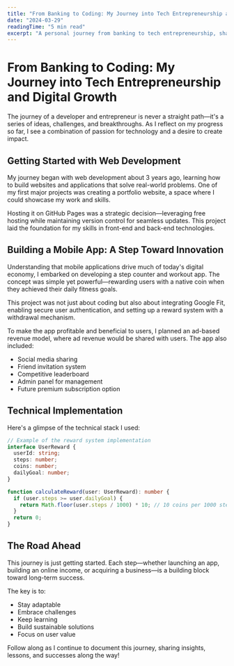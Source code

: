 ```yaml
---
title: "From Banking to Coding: My Journey into Tech Entrepreneurship and Digital Growth"
date: "2024-03-29"
readingTime: "5 min read"
excerpt: "A personal journey from banking to tech entrepreneurship, sharing experiences in web development, mobile app creation, and digital business growth."
---
```


# From Banking to Coding: My Journey into Tech Entrepreneurship and Digital Growth

The journey of a developer and entrepreneur is never a straight path—it's a series of ideas, challenges, and breakthroughs. As I reflect on my progress so far, I see a combination of passion for technology and a desire to create impact.

## Getting Started with Web Development

My journey began with web development about 3 years ago, learning how to build websites and applications that solve real-world problems. One of my first major projects was creating a portfolio website, a space where I could showcase my work and skills.

Hosting it on GitHub Pages was a strategic decision—leveraging free hosting while maintaining version control for seamless updates. This project laid the foundation for my skills in front-end and back-end technologies.

## Building a Mobile App: A Step Toward Innovation

Understanding that mobile applications drive much of today's digital economy, I embarked on developing a step counter and workout app. The concept was simple yet powerful—rewarding users with a native coin when they achieved their daily fitness goals.

This project was not just about coding but also about integrating Google Fit, enabling secure user authentication, and setting up a reward system with a withdrawal mechanism.

To make the app profitable and beneficial to users, I planned an ad-based revenue model, where ad revenue would be shared with users. The app also included:

- Social media sharing
- Friend invitation system
- Competitive leaderboard
- Admin panel for management
- Future premium subscription option

## Technical Implementation

Here's a glimpse of the technical stack I used:

```typescript
// Example of the reward system implementation
interface UserReward {
  userId: string;
  steps: number;
  coins: number;
  dailyGoal: number;
}

function calculateReward(user: UserReward): number {
  if (user.steps >= user.dailyGoal) {
    return Math.floor(user.steps / 1000) * 10; // 10 coins per 1000 steps
  }
  return 0;
}
```

## The Road Ahead

This journey is just getting started. Each step—whether launching an app, building an online income, or acquiring a business—is a building block toward long-term success.

The key is to:

- Stay adaptable
- Embrace challenges
- Keep learning
- Build sustainable solutions
- Focus on user value

Follow along as I continue to document this journey, sharing insights, lessons, and successes along the way!

